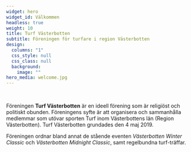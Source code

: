 ```yaml
---
widget: hero
widget_id: Välkommen
headless: true
weight: 10
title: Turf Västerbotten
subtitle: Föreningen för turfare i region Västerbotten
design:
  columns: "1"
  css_style: null
  css_class: null
  background:
    image: ""
hero_media: welcome.jpg
---
```

<br>

Föreningen **Turf Västerbotten** är en ideell förening som är religiöst och politiskt obunden. Föreningens syfte är att organisera och sammanhålla medlemmar som utövar sporten Turf inom Västerbottens län (Region Västerbotten). Turf Västerbotten grundades den 4 maj 2019.

Föreningen ordnar bland annat de stående eventen *Västerbotten Winter Classic* och *Västerbotten Midnight Classic*, samt regelbundna turf-träffar.